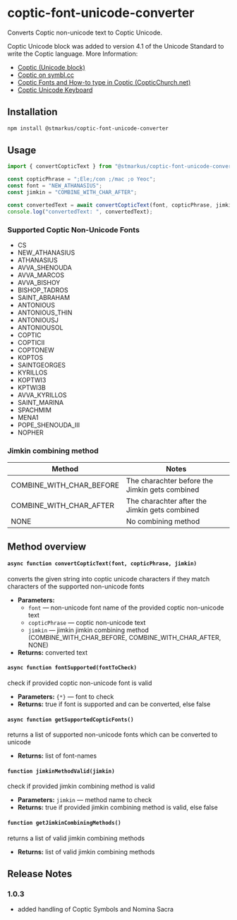 
# coptic-font-unicode-converter

Converts Coptic non-unicode text to Coptic Unicode.

Coptic Unicode block was added to version 4.1 of the Unicode Standard to write the Coptic language.
More Information:
- [Coptic (Unicode block)](https://en.wikipedia.org/wiki/Coptic_(Unicode_block))
- [Coptic on symbl.cc](https://symbl.cc/en/unicode/blocks/coptic/)
- [Coptic Fonts and How-to type in Coptic (CopticChurch.net)](https://www.copticchurch.net/coptic_fonts)
- [Coptic Unicode Keyboard](https://www.lexilogos.com/keyboard/coptic.htm)



## Installation

```sh
npm install @stmarkus/coptic-font-unicode-converter
```

## Usage

```javascript
import { convertCopticText } from "@stmarkus/coptic-font-unicode-converter";

const copticPhrase = ";Ele;/con ;/mac ;o Yeoc";
const font = "NEW_ATHANASIUS";
const jimkin = "COMBINE_WITH_CHAR_AFTER";

const convertedText = await convertCopticText(font, copticPhrase, jimkin);
console.log("convertedText: ", convertedText);
```

### Supported Coptic Non-Unicode Fonts 

  - CS
  - NEW_ATHANASIUS
  - ATHANASIUS
  - AVVA_SHENOUDA
  - AVVA_MARCOS
  - AVVA_BISHOY
  - BISHOP_TADROS
  - SAINT_ABRAHAM
  - ANTONIOUS
  - ANTONIOUS_THIN
  - ANTONIOUSJ
  - ANTONIOUSOL
  - COPTIC
  - COPTICII
  - COPTONEW
  - KOPTOS
  - SAINTGEORGES
  - KYRILLOS
  - KOPTWI3
  - KPTWI3B
  - AVVA_KYRILLOS
  - SAINT_MARINA
  - SPACHMIM
  - MENA1
  - POPE_SHENOUDA_III
  - NOPHER

### Jimkin combining method

| Method | Notes |
| ------ | ------ |
| COMBINE_WITH_CHAR_BEFORE | The charachter before the Jimkin gets combined |
| COMBINE_WITH_CHAR_AFTER | The charachter after the Jimkin gets combined |
| NONE | No combining method |

## Method overview

#### `async function convertCopticText(font, copticPhrase, jimkin)`
converts the given string into coptic unicode characters if they match characters of the supported non-unicode fonts

 * **Parameters:**
   * `font` — non-unicode font name of the provided coptic non-unicode text
   * `copticPhrase` — coptic non-unicode text
   * `jimkin` — jimkin jimkin combining method (COMBINE_WITH_CHAR_BEFORE, COMBINE_WITH_CHAR_AFTER, NONE)
 * **Returns:** converted text

#### `async function fontSupported(fontToCheck)`
check if provided coptic non-unicode font is valid
 * **Parameters:** `{*}` — font to check
 * **Returns:** true if font is supported and can be converted, else false

#### `async function getSupportedCopticFonts()`
returns a list of supported non-unicode fonts which can be converted to unicode
 * **Returns:** list of font-names

#### `function jimkinMethodValid(jimkin)`
check if provided jimkin combining method is valid
 * **Parameters:** `jimkin` — method name to check
 * **Returns:** true if provided jimkin combining method is valid, else false

#### `function getJimkinCombiningMethods()`
returns a list of valid jimkin combining methods
 * **Returns:** list of valid jimkin combining methods


## Release Notes
### 1.0.3
- added handling of Coptic Symbols and Nomina Sacra 